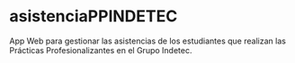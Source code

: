 # asistenciaPPINDETEC
App Web para gestionar las asistencias de los estudiantes que realizan las Prácticas Profesionalizantes en el Grupo Indetec. 
